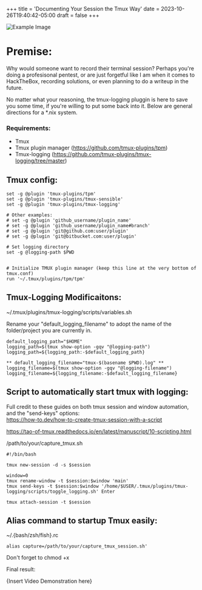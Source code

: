 +++
title = 'Documenting Your Session the Tmux Way'
date = 2023-10-26T19:40:42-05:00
draft = false
+++

![Example Image](/img/tmux.png#center)

# Premise:

Why would someone want to record their terminal session? Perhaps you're doing a profesisonal pentest, or are just forgetful
like I am when it comes to HackTheBox, recording solutions, or even planning to do a writeup in the future.

No matter what your reasoning, the tmux-logging pluggin is here to save you some time, if you're willing to put some back into it. Below are general directions for a *.nix system.

### Requirements:

- Tmux
- Tmux plugin manager (https://github.com/tmux-plugins/tpm)
- Tmux-logging (https://github.com/tmux-plugins/tmux-logging/tree/master)

## Tmux config:

```#
set -g @plugin 'tmux-plugins/tpm'
set -g @plugin 'tmux-plugins/tmux-sensible'
set -g @plugin 'tmux-plugins/tmux-logging'

# Other examples:
# set -g @plugin 'github_username/plugin_name'
# set -g @plugin 'github_username/plugin_name#branch'
# set -g @plugin 'git@github.com:user/plugin'
# set -g @plugin 'git@bitbucket.com:user/plugin'

# Set logging directory
set -g @logging-path $PWD


# Initialize TMUX plugin manager (keep this line at the very bottom of tmux.conf)
run '~/.tmux/plugins/tpm/tpm'
```

## Tmux-Logging Modificaitons:

~/.tmux/plugins/tmux-logging/scripts/variables.sh

Rename your "default\_logging\_filename" to adopt the name of the folder/project you are currently in.

```#
default_logging_path="$HOME"
logging_path=$(tmux show-option -gqv "@logging-path")
logging_path=${logging_path:-$default_logging_path}

** default_logging_filename="tmux-$(basename $PWD).log" **
logging_filename=$(tmux show-option -gqv "@logging-filename")
logging_filename=${logging_filename:-$default_logging_filename}
```

## Script to automatically start tmux with logging:

Full credit to these guides on both tmux session and window automation, and the "send-keys" options:  
https://how-to.dev/how-to-create-tmux-session-with-a-script

https://tao-of-tmux.readthedocs.io/en/latest/manuscript/10-scripting.html

/path/to/your/capture\_tmux.sh

```
#!/bin/bash

tmux new-session -d -s $session

window=0
tmux rename-window -t $session:$window 'main'
tmux send-keys -t $session:$window '/home/$USER/.tmux/plugins/tmux-logging/scripts/toggle_logging.sh' Enter

tmux attach-session -t $session

```

## Alias command to startup Tmux easily:

~/.{bash/zsh/fish}.rc

`alias capture=/path/to/your/capture_tmux_session.sh'`

Don't forget to chmod +x

Final result:

{Insert Video Demonstration here}
